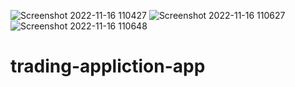 ![Screenshot 2022-11-16 110427](https://user-images.githubusercontent.com/94691076/202715226-906f6ce2-4b82-46a7-bde9-663599c55069.png)
![Screenshot 2022-11-16 110627](https://user-images.githubusercontent.com/94691076/202714525-4d55389d-4e9e-4822-ae6a-426a7e47c460.png)
![Screenshot 2022-11-16 110648](https://user-images.githubusercontent.com/94691076/202715341-3346f311-3467-4c67-90c4-203c0d1a17f6.png)

# trading-appliction-app
